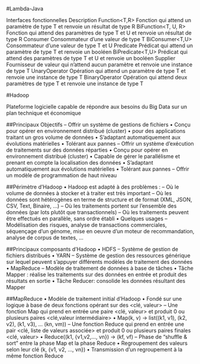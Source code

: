 #Lambda-Java

Interfaces fonctionnelles 	Description
Function<T,R> 			Fonction qui attend un paramètre de type T et renvoie un résultat de type R
BiFunction<T, U, R> 		Fonction qui attend des paramètres de type T et U et renvoie un résultat de type R
Consumer<T> 			Consommateur d’une valeur de type T
BiConsumer<T,U> 		Consommateur d’une valeur de type T et U
Predicate<T> 			Prédicat qui attend un paramètre de type T et renvoie un booléen
BiPredicate<T,U> 		Prédicat qui attend des paramètres de type T et U et renvoie un booléen
Supplier<T> 			Fournisseur de valeur qui n’attend aucun paramètre et renvoie une instance de type T
UnaryOperator<T> 		Opération qui attend un paramètre de type T et renvoie une instance de type T
BinaryOperator<T> 		Opération qui attend deux paramètres de type T et renvoie une instance de type T 

#Hadoop

Plateforme logicielle capable de répondre aux besoins du Big Data sur un plan technique et économique

##Principaux Objectifs
– Offrir un système de gestions de fichiers
• Conçu pour opérer en environnement distribué (cluster)
• pour des applications traitant un gros volume de données
• S’adaptant automatiquement aux évolutions matérielles
• Tolérant aux pannes
– Offrir un système d’exécution de traitements sur des
données réparties
• Conçu pour opérer en environnement distribué (cluster)
• Capable de gérer le parallélisme et prenant en compte la
localisation des données
• S’adaptant automatiquement aux évolutions matérielles
• Tolérant aux pannes
– Offrir un modèle de programmation de haut niveau

##Périmètre d’Hadoop
• Hadoop est adapté à des problèmes :
– Où le volume de données à stocker et à traiter est très
important
– Où les données sont hétérogènes en terme de structure et
de format (XML, JSON, CSV, Text, Binaire, …)
– Où les traitements portent sur l’ensemble des données
(par lots plutôt que transactionnels)
– Où les traitements peuvent être effectués en parallèle,
sans ordre établi
• Quelques usages
– Modélisation des risques, analyse de transactions
commerciales, séquençage d’un génome, mise en oeuvre
d’un moteur de recommandation, analyse de corpus de
textes, … 

##Principaux composants d’Hadoop
• HDFS
– Système de gestion de fichiers distribués
• YARN
– Système de gestion des ressources générique sur
lequel peuvent s’appuyer différents modèles de
traitement des données
• MapReduce
– Modèle de traitement de données à base de tâches
• Tâche Mapper : réalise les traitements sur des données en
entrée et produit des résultats en sortie
• Tâche Reducer: consolide les données résultant des Mapper

##MapReduce
• Modèle de traitement initial d’Hadoop
• Fondé sur une logique à base de deux fonctions opérant
sur des <clé, valeur>
– Une fonction Map qui prend en entrée une paire <clé, valeur>
et produit 0 ou plusieurs paires <clé,valeur intermédiaire>
• Map(k, v) -> list((k1, v1), (k2, v2), (k1, v3), … (kn, vm))
– Une fonction Reduce qui prend en entrée une pair <clé, liste
de valeurs associée> et produit 0 ou plusieurs paires finales
<clé, valeur>
• Reduce((k1, {v1,v2,…, vn}) -> (kf, vf)
– Phase de “shuffle & sort” entre la phase Map et la phase
Reduce
• Regroupement des valeurs selon leur clé (k, {v1, v2, …, vn})
• Transmission d’un regroupement à la même fonction Reduce


